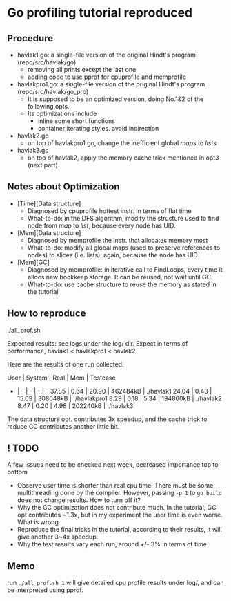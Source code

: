 # Go profiling tutorial reproduced

## Procedure
* havlak1.go: a single-file version of the original Hindt's program (repo/src/havlak/go)
    * removing all prints except the last one
    * adding code to use pprof for cpuprofile and memprofile
* havlakpro1.go: a single-file version of the original Hindt's program (repo/src/havlak/go_pro)
    * It is supposed to be an optimized version, doing No.1&2 of the following opts.
    * Its optimizations include
        * inline some short functions 
        * container iterating styles. avoid indirection
* havlak2.go
    * on top of havlakpro1.go, change the inefficient global *maps* to *lists*
* havlak3.go 
    * on top of havlak2, apply the memory cache trick mentioned in opt3 (next part)

## Notes about Optimization
* \[Time\]\[Data structure\] 
    * Diagnosed by cpuprofile hottest instr. in terms of flat time
    * What-to-do: in the DFS algorithm, modify the structure used to find node from *map* to *list*, because every node has UID.
* \[Mem\]\[Data structure\]
    * Diagnosed by memprofile the instr. that allocates memory most
    * What-to-do: modify all global maps (used to preserve references to nodes) to slices (i.e. lists), again, because the node has UID.
* \[Mem\]\[GC\]
    * Diagnosed by memprofile: in iterative call to FindLoops, every time it allocs new bookkeep storage. It can be reused, not wait until GC.
    * What-to-do: use cache structure to reuse the memory as stated in the tutorial

## How to reproduce
./all_prof.sh

Expected results: see logs under the log/ dir. Expect in terms of performance, havlak1 < havlakpro1 < havlak2 

Here are the results of one run collected.

User | System | Real | Mem | Testcase
- | - | - | - | -
37.85 | 0.64 | 20.90 | 462484kB | ./havlak1
24.04 | 0.43 | 15.09 | 308048kB | ./havlakpro1
8.29 | 0.18 | 5.34 | 194860kB | ./havlak2
8.47 | 0.20 | 4.98 | 202240kB | ./havlak3


The data structure opt. contributes 3x speedup, and the cache trick to reduce GC contributes another  little bit. 

## ! TODO
A few issues need to be checked next week, decreased importance top to bottom
* Observe user time is shorter than real cpu time. There must be some multithreading done by the compiler. However, passing `-p 1` to `go build` does not change results. How to turn off it?
* Why the GC optimization does not contribute much. In the tutorial, GC opt contributes ~1.3x, but in my experiment the user time is even worse. What is wrong.
* Reproduce the final tricks in the tutorial, according to their results, it will give another 3~4x speedup. 
* Why the test results vary each run, around +/- 3% in terms of time. 

## Memo
run `./all_prof.sh 1` will give detailed cpu profile results under log/, and can be interpreted using pprof.